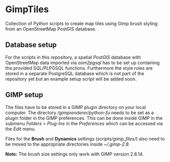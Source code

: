 # GimpTiles
Collection of Python scripts to create map tiles using Gimp brush styling from an OpenStreetMap PostGIS database.

## Database setup

For the scripts in this repository, a spatial *PostGIS* database with OpenStreetMap data imported via *osm2pgsql* has to be set up containing the provided SQL/PLPGSQL functions. Furthermore the style rules are stored in a separate PostgreSQL database which is not part of the repository yet but an example setup script will be added soon.

## GIMP setup

The files have to be stored in a GIMP plugin directory on your local computer. The directory */gimprenderer/python-fu* needs to be set as a plugin folder in the GIMP preferences. This can be done inside GIMP in the submenu *Folders* > *Plug-Ins* in the *Preferences* which can be accessed via the *Edit* menu.

Files for the **Brush** and **Dynamics** settings (*scripts/gimp_files/*) also need to be moved to the appropriate directories inside *~/.gimp-2.8*.

**Note:** The brush size settings only work with GIMP version 2.8.14.